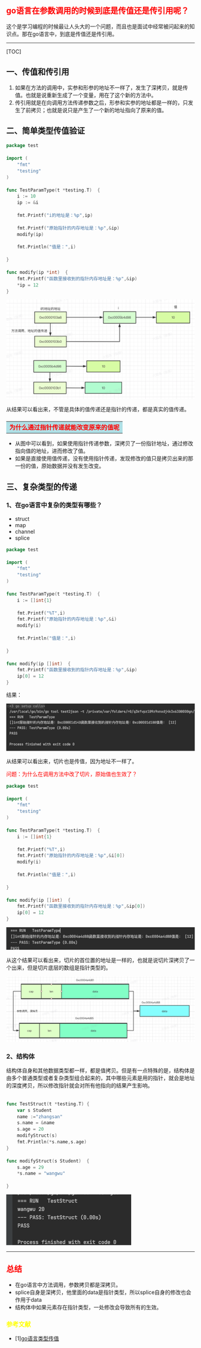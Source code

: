## <font color=red>go语言在参数调用的时候到底是传值还是传引用呢？</font>



​	这个是学习编程的时候最让人头大的一个问题，而且也是面试中经常被问起来的知识点。那在go语言中，到底是传值还是传引用。

------

[TOC]



## 一、传值和传引用

1. 如果在方法的调用中，实参和形参的地址不一样了，发生了深拷贝，就是传值。也就是说重新生成了一个变量，用在了这个新的方法中。
2. 传引用就是在向调用方法传递参数之后，形参和实参的地址都是一样的，只发生了前拷贝；也就是说只是产生了一个新的地址指向了原来的值。



## 二、简单类型传值验证

```go
package test

import (
	"fmt"
	"testing"
)

func TestParamType(t *testing.T)  {
	i := 10
	ip := &i

	fmt.Printf("i的地址是：%p",ip)

	fmt.Printf("原始指针的内存地址是：%p",&ip)
	modify(ip)

	fmt.Println("值是：",i)

}

func modify(ip *int)  {
	fmt.Printf("函数里接收到的指针内存地址是：%p",&ip)
	*ip = 12
}
```

![image-20210526200513635](../../images/image-20210526200513635.png)

从结果可以看出来，不管是具体的值传递还是指针的传递，都是真实的值传递。

### <table><tr><td bgcolor=PowderBlue><font color=red>为什么通过指针传递就能改变原来的值呢</font></td></tr></table>

* 从图中可以看到，如果使用指针传递参数，深拷贝了一份指针地址，通过修改指向值的地址，进而修改了值。
* 如果是直接使用值传递，没有使用指针传递，发现修改的值只是拷贝出来的那一份的值，原始数据并没有发生改变。

## 三、复杂类型的传递

### 1、在go语言中复杂的类型有哪些？

* struct
* map
* channel
* splice

```go
package test

import (
	"fmt"
	"testing"
)

func TestParamType(t *testing.T)  {
	i := []int{1}

	fmt.Printf("%T",i)
	fmt.Printf("原始指针的内存地址是：%p",&i)
	modify(i)

	fmt.Println("值是：",i)

}

func modify(ip []int)  {
	fmt.Printf("函数里接收到的指针内存地址是：%p",&ip)
	ip[0] = 12
}
```

结果：

![image-20210526201721807](../../images/image-20210526201721807.png)

从结果可以看出来，切片也是传值，因为地址不一样了。



<font color=red>问题：为什么在调用方法中改了切片，原始值也生效了？</font>

```go
package test

import (
	"fmt"
	"testing"
)

func TestParamType(t *testing.T)  {
	i := []int{1}

	fmt.Printf("%T",i)
	fmt.Printf("原始指针的内存地址是：%p",&i[0])
	modify(i)

	fmt.Println("值是：",i)

}

func modify(ip []int)  {
	fmt.Printf("函数里接收到的指针内存地址是：%p",&ip[0])
	ip[0] = 12
}
```

![image-20210526201948000](../../images/image-20210526201948000.png)

从这个结果可以看出来，切片的首位置的地址是一样的，也就是说切片深拷贝了一个出来，但是切片底层的数组是指针类型的。

![image-20210527101531901](../../images/image-20210527101531901.png)



### 2、结构体

结构体自身和其他数据类型都一样，都是值拷贝。但是有一点特殊的是，结构体是由多个普通类型或者复杂类型组合起来的，其中哪些元素是用的指针，就会是地址的深度拷贝，所以修改指针就会对所有他指向的结果产生影响。

```go

func TestStruct(t *testing.T) {
	var s Student
	name :="zhangsan"
	s.name = &name
	s.age = 20
	modifyStruct(s)
	fmt.Println(*s.name,s.age)
}

func modifyStruct(s Student)  {
	s.age = 29
	*s.name = "wangwu"

}

```



![image-20210527111936063](../../images/image-20210527111936063.png)

------

### 

## <font color=red>总结</font>

* 在go语言中方法调用，参数拷贝都是深拷贝。
* splice自身是深拷贝，他里面的data是指针类型，所以splice自身的修改也会作用于data
* 结构体中如果元素存在指针类型，一处修改会导致所有的生效。



### <font color=yellow>参考文献</font>

- [1][go语言类型传值](https://www.flysnow.org/2018/02/24/golang-function-parameters-passed-by-value.html)





